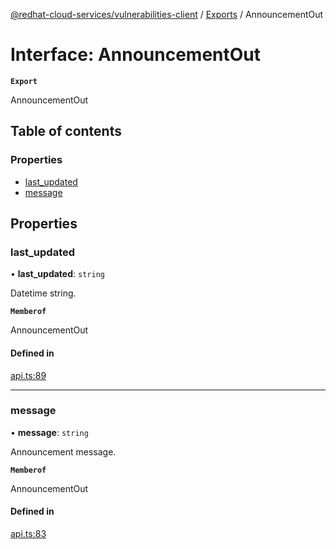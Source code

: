 [@redhat-cloud-services/vulnerabilities-client](../README.md) / [Exports](../modules.md) / AnnouncementOut

# Interface: AnnouncementOut

**`Export`**

AnnouncementOut

## Table of contents

### Properties

- [last\_updated](AnnouncementOut.md#last_updated)
- [message](AnnouncementOut.md#message)

## Properties

### last\_updated

• **last\_updated**: `string`

Datetime string.

**`Memberof`**

AnnouncementOut

#### Defined in

[api.ts:89](https://github.com/RedHatInsights/javascript-clients/blob/main/packages/vulnerabilities/api.ts#L89)

___

### message

• **message**: `string`

Announcement message.

**`Memberof`**

AnnouncementOut

#### Defined in

[api.ts:83](https://github.com/RedHatInsights/javascript-clients/blob/main/packages/vulnerabilities/api.ts#L83)
